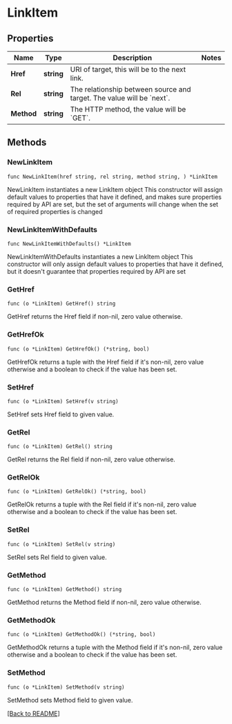 # LinkItem

## Properties

| Name | Type | Description | Notes |
| ------------ | ------------- | ------------- | ------------- |
| **Href** | **string** | URI of target, this will be to the next link. |  |
| **Rel** | **string** | The relationship between source and target. The value will be &#x60;next&#x60;. |  |
| **Method** | **string** | The HTTP method, the value will be &#x60;GET&#x60;. |  |

## Methods

### NewLinkItem

`func NewLinkItem(href string, rel string, method string, ) *LinkItem`

NewLinkItem instantiates a new LinkItem object
This constructor will assign default values to properties that have it defined,
and makes sure properties required by API are set, but the set of arguments
will change when the set of required properties is changed

### NewLinkItemWithDefaults

`func NewLinkItemWithDefaults() *LinkItem`

NewLinkItemWithDefaults instantiates a new LinkItem object
This constructor will only assign default values to properties that have it defined,
but it doesn't guarantee that properties required by API are set

### GetHref

`func (o *LinkItem) GetHref() string`

GetHref returns the Href field if non-nil, zero value otherwise.

### GetHrefOk

`func (o *LinkItem) GetHrefOk() (*string, bool)`

GetHrefOk returns a tuple with the Href field if it's non-nil, zero value otherwise
and a boolean to check if the value has been set.

### SetHref

`func (o *LinkItem) SetHref(v string)`

SetHref sets Href field to given value.


### GetRel

`func (o *LinkItem) GetRel() string`

GetRel returns the Rel field if non-nil, zero value otherwise.

### GetRelOk

`func (o *LinkItem) GetRelOk() (*string, bool)`

GetRelOk returns a tuple with the Rel field if it's non-nil, zero value otherwise
and a boolean to check if the value has been set.

### SetRel

`func (o *LinkItem) SetRel(v string)`

SetRel sets Rel field to given value.


### GetMethod

`func (o *LinkItem) GetMethod() string`

GetMethod returns the Method field if non-nil, zero value otherwise.

### GetMethodOk

`func (o *LinkItem) GetMethodOk() (*string, bool)`

GetMethodOk returns a tuple with the Method field if it's non-nil, zero value otherwise
and a boolean to check if the value has been set.

### SetMethod

`func (o *LinkItem) SetMethod(v string)`

SetMethod sets Method field to given value.



[[Back to README]](../../README.md)


